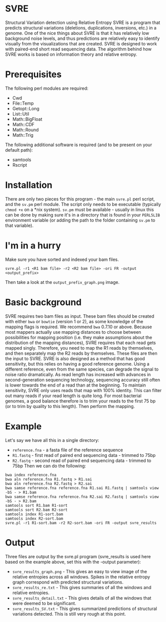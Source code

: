 # SVRE
Structural Variation detection using Relative Entropy
SVRE is a program that predicts structural variations (deletions, duplications, inversions, etc.) in a genome. One of the nice things about SVRE is that it has relatively low background noise levels, and thus predictions are relatively easy to identify visually from the visualizations that are created.
SVRE is designed to work with paired-end short read sequencing data. The algorithm behind how SVRE works is based on information theory and relative entropy.

# Prerequisites
The following perl modules are required:
* Cwd
* File::Temp
* Getopt::Long
* List::Util
* Math::BigFloat
* Math::CDF
* Math::Round
* Math::Trig

The following additional software is required (and to be present on your default path):
* samtools
* Rscript

# Installation
There are only two pieces for this program - the main `svre.pl` perl script, and the `sv.pm` perl module. The script only needs to be executable (typically `chmod +x` on a \*nix system). `sv.pm` must be available - usually in linux this can be done by making sure it's in a directory that is found in your `PERL5LIB` environment variable (or adding the path to the folder containing `sv.pm` to that variable).

# I'm in a hurry
Make sure you have sorted and indexed your bam files.
```
svre.pl -r1 <R1 bam file> -r2 <R2 bam file> -ori FR -output <output_prefix>
```
Then take a look at the `output_prefix_graph.png` image.

# Basic background
SVRE requires two bam files as input.
These bam files should be created with either `bwa` or `bowtie` (version 1 or 2), as some knowledge of the mapping flags is required. We recommend `bwa` 0.7.10 or above.
Because most mappers actually use mapping distances to choose between possibilities for mapping position (i.e. they make assumptions about the distribution of the mapping distances), SVRE requires that each read gets mapped singly. Therefore, you need to map the R1 reads by themselves, and then separately map the R2 reads by themselves. These files are then the input to SVRE.
SVRE is also designed as a method that has good sensitivity, but this relies on having a good reference genome. Using a different reference, even from the same species, can degrade the signal to noise ratio dramatically.
As read length has increased with advances in second-generation sequencing technology, sequencing accuracy still often is lower towards the end of a read than at the beginning. To maintain sensitivity, SVRE only uses reads that map with 100% identity. This can filter out many reads if your read length is quite long. For most bacterial genomes, a good balance therefore is to trim your reads to the first 75 bp (or to trim by quality to this length). Then perform the mapping.

# Example
Let's say we have all this in a single directory:
* `reference.fna` - a fasta file of the reference sequence
* `R1.fastq` - first read of paired end sequencing data - trimmed to 75bp
* `R2.fastq` - second read of paired end sequencing data - trimmed to 75bp
Then we can do the following:
```
bwa index reference.fna
bwa aln reference.fna R1.fastq > R1.sai
bwa aln reference.fna R2.fastq > R2.sai
bwa samse reference.fna reference.fna R1.sai R1.fastq | samtools view -bS - > R1.bam
bwa samse reference.fna reference.fna R2.sai R2.fastq | samtools view -bS - > R2.bam
samtools sort R1.bam R1-sort
samtools sort R2.bam R2-sort
samtools index R1-sort.bam
samtools index R2-sort.bam
svre.pl -r1 R1-sort.bam -r2 R2-sort.bam -ori FR -output svre_results
```

# Output
Three files are output by the svre.pl program (svre_results is used here based on the example above, set this with the -output parameter):
* `svre_results_graph.png` - This gives an easy to view image of the relative entropies across all windows. Spikes in the relative entropy graph correspond with predicted structural variations.
* `svre_results_re.txt` - This gives summaries of all the windows and relative entropies.
* `svre_results_detail.txt` - This gives details of all the windows that were deemed to be significant.
* `svre_results_SV.txt` - This gives summarized predictions of structural variations detected. This is still very rough at this point.
